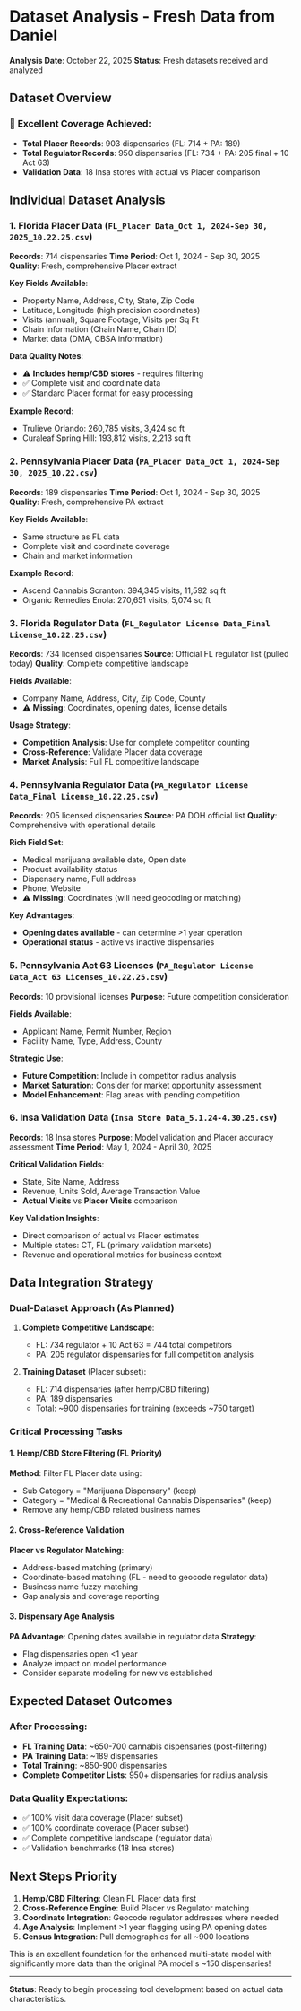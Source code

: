 # Dataset Analysis - Fresh Data from Daniel

**Analysis Date**: October 22, 2025
**Status**: Fresh datasets received and analyzed

## Dataset Overview

### 🎯 **Excellent Coverage Achieved:**
- **Total Placer Records**: 903 dispensaries (FL: 714 + PA: 189)
- **Total Regulator Records**: 950 dispensaries (FL: 734 + PA: 205 final + 10 Act 63)
- **Validation Data**: 18 Insa stores with actual vs Placer comparison

## Individual Dataset Analysis

### 1. Florida Placer Data (`FL_Placer Data_Oct 1, 2024-Sep 30, 2025_10.22.25.csv`)
**Records**: 714 dispensaries
**Time Period**: Oct 1, 2024 - Sep 30, 2025
**Quality**: Fresh, comprehensive Placer extract

**Key Fields Available**:
- Property Name, Address, City, State, Zip Code
- Latitude, Longitude (high precision coordinates)
- Visits (annual), Square Footage, Visits per Sq Ft
- Chain information (Chain Name, Chain ID)
- Market data (DMA, CBSA information)

**Data Quality Notes**:
- ⚠️  **Includes hemp/CBD stores** - requires filtering
- ✅ Complete visit and coordinate data
- ✅ Standard Placer format for easy processing

**Example Record**:
- Trulieve Orlando: 260,785 visits, 3,424 sq ft
- Curaleaf Spring Hill: 193,812 visits, 2,213 sq ft

### 2. Pennsylvania Placer Data (`PA_Placer Data_Oct 1, 2024-Sep 30, 2025_10.22.csv`)
**Records**: 189 dispensaries
**Time Period**: Oct 1, 2024 - Sep 30, 2025
**Quality**: Fresh, comprehensive PA extract

**Key Fields Available**:
- Same structure as FL data
- Complete visit and coordinate coverage
- Chain and market information

**Example Record**:
- Ascend Cannabis Scranton: 394,345 visits, 11,592 sq ft
- Organic Remedies Enola: 270,651 visits, 5,074 sq ft

### 3. Florida Regulator Data (`FL_Regulator License Data_Final License_10.22.25.csv`)
**Records**: 734 licensed dispensaries
**Source**: Official FL regulator list (pulled today)
**Quality**: Complete competitive landscape

**Fields Available**:
- Company Name, Address, City, Zip Code, County
- ⚠️  **Missing**: Coordinates, opening dates, license details

**Usage Strategy**:
- **Competition Analysis**: Use for complete competitor counting
- **Cross-Reference**: Validate Placer data coverage
- **Market Analysis**: Full FL competitive landscape

### 4. Pennsylvania Regulator Data (`PA_Regulator License Data_Final License_10.22.25.csv`)
**Records**: 205 licensed dispensaries
**Source**: PA DOH official list
**Quality**: Comprehensive with operational details

**Rich Field Set**:
- Medical marijuana available date, Open date
- Product availability status
- Dispensary name, Full address
- Phone, Website
- ⚠️  **Missing**: Coordinates (will need geocoding or matching)

**Key Advantages**:
- **Opening dates available** - can determine >1 year operation
- **Operational status** - active vs inactive dispensaries

### 5. Pennsylvania Act 63 Licenses (`PA_Regulator License Data_Act 63 Licenses_10.22.25.csv`)
**Records**: 10 provisional licenses
**Purpose**: Future competition consideration

**Fields Available**:
- Applicant Name, Permit Number, Region
- Facility Name, Type, Address, County

**Strategic Use**:
- **Future Competition**: Include in competitor radius analysis
- **Market Saturation**: Consider for market opportunity assessment
- **Model Enhancement**: Flag areas with pending competition

### 6. Insa Validation Data (`Insa Store Data_5.1.24-4.30.25.csv`)
**Records**: 18 Insa stores
**Purpose**: Model validation and Placer accuracy assessment
**Time Period**: May 1, 2024 - April 30, 2025

**Critical Validation Fields**:
- State, Site Name, Address
- Revenue, Units Sold, Average Transaction Value
- **Actual Visits** vs **Placer Visits** comparison

**Key Validation Insights**:
- Direct comparison of actual vs Placer estimates
- Multiple states: CT, FL (primary validation markets)
- Revenue and operational metrics for business context

## Data Integration Strategy

### Dual-Dataset Approach (As Planned)
1. **Complete Competitive Landscape**:
   - FL: 734 regulator + 10 Act 63 = 744 total competitors
   - PA: 205 regulator dispensaries for full competition analysis

2. **Training Dataset** (Placer subset):
   - FL: 714 dispensaries (after hemp/CBD filtering)
   - PA: 189 dispensaries
   - Total: ~900 dispensaries for training (exceeds ~750 target)

### Critical Processing Tasks

#### 1. Hemp/CBD Store Filtering (FL Priority)
**Method**: Filter FL Placer data using:
- Sub Category = "Marijuana Dispensary" (keep)
- Category = "Medical & Recreational Cannabis Dispensaries" (keep)
- Remove any hemp/CBD related business names

#### 2. Cross-Reference Validation
**Placer vs Regulator Matching**:
- Address-based matching (primary)
- Coordinate-based matching (FL - need to geocode regulator data)
- Business name fuzzy matching
- Gap analysis and coverage reporting

#### 3. Dispensary Age Analysis
**PA Advantage**: Opening dates available in regulator data
**Strategy**:
- Flag dispensaries open <1 year
- Analyze impact on model performance
- Consider separate modeling for new vs established

## Expected Dataset Outcomes

### After Processing:
- **FL Training Data**: ~650-700 cannabis dispensaries (post-filtering)
- **PA Training Data**: ~189 dispensaries
- **Total Training**: ~850-900 dispensaries
- **Complete Competitor Lists**: 950+ dispensaries for radius analysis

### Data Quality Expectations:
- ✅ 100% visit data coverage (Placer subset)
- ✅ 100% coordinate coverage (Placer subset)
- ✅ Complete competitive landscape (regulator data)
- ✅ Validation benchmarks (18 Insa stores)

## Next Steps Priority

1. **Hemp/CBD Filtering**: Clean FL Placer data first
2. **Cross-Reference Engine**: Build Placer vs Regulator matching
3. **Coordinate Integration**: Geocode regulator addresses where needed
4. **Age Analysis**: Implement >1 year flagging using PA opening dates
5. **Census Integration**: Pull demographics for all ~900 locations

This is an excellent foundation for the enhanced multi-state model with significantly more data than the original PA model's ~150 dispensaries!

---
**Status**: Ready to begin processing tool development based on actual data characteristics.